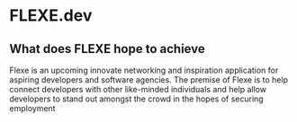 # FLEXE.dev

## What does FLEXE hope to achieve
Flexe is an upcoming innovate networking and inspiration application for aspiring developers and software agencies. The premise of Flexe is to help connect developers with other like-minded individuals and help allow developers to stand out amongst the crowd in the hopes of securing employment
